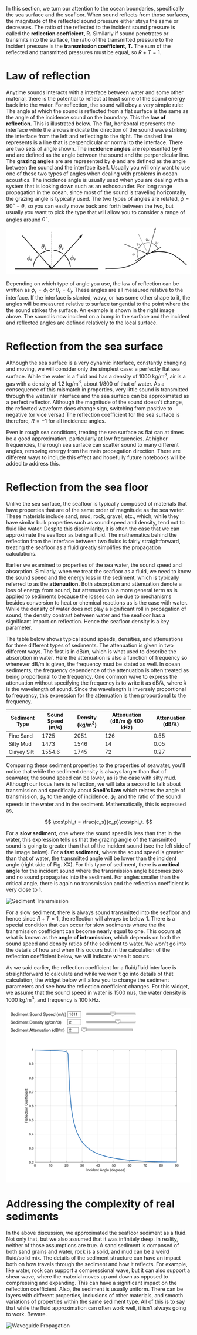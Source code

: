 
In this section, we turn our attention to the ocean boundaries, specifically the sea surface and the seafloor. When sound reflects from those surfaces, the magnitude of the reflected sound pressure either stays the same or decreases. The ratio of the reflected to the incident sound pressure is called the **reflection coefficient, R.** Similarly if sound penetrates or transmits into the surface, the ratio of the transmitted pressure to the incident pressure is the **transmission coefficient, T.** The sum of the reflected and transmitted pressures must be equal, so $R + T = 1$.
# Law of reflection

Anytime sounds interacts with a interface between water and some other material, there is the potential to reflect at least some of the sound energy back into the water. For reflection, the sound will obey a very simple rule: The angle at which the sound is reflected from a flat surface is the same as the angle of the incidence sound on the boundary. This the **law of reflection.** This is illustrated below. The flat, horizontal represents the interface while the arrows indicate the direction of the sound wave striking the interface from the left and reflecting to the right. The dashed line represents is a line that is perpendicular or normal to the interface. There are two sets of angle shown. The **incidence angles** are represented by $\theta$ and are defined as the angle between the sound and the perpendicular line. The **grazing angles** are are represented by $\phi$ and are defined as the angle between the sound and the interface itself. Usually you will only want to use one of these two types of angles when dealing with problems in ocean acoustics. The incidence angle is usually used when you are dealing with a system that is looking down such as an echosounder. For long range propagation in the ocean, since most of the sound is traveling horizontally, the grazing angle is typically used. The two types of angles are related, $\phi = 90^\circ - \theta$, so you can easily move back and forth between the two, but usually you want to pick the type that will allow you to consider a range of angles around $0^\circ$. 

![Reflection](../images/Reflection.png)

Depending on which type of angle you use, the law of reflection can be written as $\phi_r = \phi_i$ or $\theta_r = \theta_i$. These angles are all measured relative to the interface. If the interface is slanted, wavy, or has some other shape to it, the angles will be measured relative to surface tangential to the point where the the sound strikes the surface. An example is shown in the right image above. The sound is now incident on a bump in the surface and the incident and reflected angles are defined relatively to the local surface.
# Reflection from the sea surface

Although the sea surface is a very dynamic interface, constantly changing and moving, we will consider only the simplest case: a perfectly flat sea surface. While the water is a fluid and has a density of 1000 kg/m$^3$, air is a gas with a density of 1.2 kg/m$^3$, about 1/800 of that of water. As a consequence of this mismatch in properties, very little sound is transmitted through the water/air interface and the sea surface can be approximated as a perfect reflector. Although the magnitude of the sound doesn't change, the reflected waveform does change sign, switching from positive to negative (or vice versa.) The reflection coefficient for the sea surface is therefore, $R = -1$ for all incidence angles. 

Even in rough sea conditions, treating the sea surface as flat can at times be a good approximation, particularly at low frequencies. At higher frequencies, the rough sea surface can scatter sound to many different angles, removing energy from the main propagation direction. There are different ways to include this effect and hopefully future notebooks will be added to address this.
# Reflection from the sea floor

Unlike the sea surface, the seafloor is typically composed of materials that have properties that are of the same order of magnitude as the sea water. These materials include sand, mud, rock, gravel, etc., which, while they have similar bulk properties such as sound speed and density, tend not to fluid like water. Despite this dissimilarity, it is often the case that we can approximate the seafloor as being a fluid. The mathematics behind the reflection from the interface between two fluids is fairly straightforward, treating the seafloor as a fluid greatly simplifies the propagation calculations. 

Earlier we examined to properties of the sea water, the sound speed and absorption. Similarly, when we treat the seafloor as a fluid, we need to know the sound speed and the energy loss in the sediment, which is typically referred to as the **attenuation.** Both absorption and attenuation denote a loss of energy from sound, but attenuation is a more general term as is applied to sediments because the losses can be due to mechanisms besides conversion to heat or chemical reactions as is the case with water. While the density of water does not play a significant roll in propagation of sound, the density contrast between water and the seafloor has a significant impact on reflection. Hence the seafloor density is a key parameter.

The table below shows typical sound speeds, densities, and attenuations for three different types of sediments. The attenuation is given in two different ways. The first is in dB/m, which is what used to describe the absorption in water. Here the attenuation is also a function of frequency so whenever dB/m is given, the frequency must be stated as well. In ocean sediments, the frequency dependence of the attenuation is often treated as being proportional to the frequency. One common wave to express the attenuation without specifying the frequency is to write it as dB/$\lambda$, where $\lambda$ is the wavelength of sound. Since the wavelength is inversely proportional to frequency, this expression for the attenuation is then proportional to the frequency.

| Sediment Type | Sound Speed (m/s) | Density (kg/m$^3$) | Attenuation (dB/m @ 400 kHz) | Attenuation (dB/$\lambda$) |
| ------------- | ----------------- | ------------------ | ---------------------------- | -------------------------- |
| Fine Sand     | 1725              | 2051               | 126                          | 0.55                       |
| Silty Mud     | 1473              | 1546               | 14                           | 0.05                       |
| Clayey Silt   | 1554.6            | 1745               | 72                           | 0.27                 |
      
Comparing these sediment properties to the properties of seawater, you'll notice that while the sediment density is always larger than that of seawater, the sound speed can be lower, as is the case with silty mud. Although our focus here is reflection, we will take a second to talk about transmission and specifically about **Snell's Law** which relates the angle of transmission, $\phi_t$, to the angle of incidence, $\phi_i$, and the ratio of the sound speeds in the water and in the sediment. Mathematically, this is expressed as,

$$ \cos\phi_t = \frac{c_s}{c_p}\cos\phi_t. $$

For a **slow sediment,** one where the sound speed is less than that in the water, this expression tells us that the grazing angle of the transmitted sound is going to greater than that of the incident sound (see the left side of the image below). For a **fast sediment,** where the sound speed is greater than that of water, the transmitted angle will be lower than the incident angle (right side of Fig. XX). For this type of sediment, there is a **critical angle** for the incident sound where the transmission angle becomes zero and no sound propagates into the sediment. For angles smaller than the critical angle, there is again no transmission and the reflection coefficient is very close to 1. 

![Sediment Transmission](../images/Sediment_Transmission.png)

For a slow sediment, there is always sound transmitted into the seafloor and hence since $R + T = 1$, the reflection will always be below 1. There is a special condition that can occur for slow sediments where the the transmission coefficient can become nearly equal to one. This occurs at what is known as the **angle of intromission**, which depends on both the sound speed and density ratios of the sediment to water. We won't go into the details of how and when this occurs but in the calculation of the reflection coefficient below, we will indicate when it occurs.

As we said earlier, the reflection coefficient for a fluid/fluid interface is straightforward to calculate and while we won't go into details of that calculation, the widget below will allow you to change the sediment parameters and see how the reflection coefficient changes. For this widget, we assume that the sound speed in water is 1500 m/s, the water density is 1000 kg/m$^3$, and frequency is 100 kHz. 

![Placeholder for reflection coefficient code:](../images/Reflection_Widget.png)
<!--
Widget or python code corresponding to the Matlab script, 'TL_WIDGET_Reflection_Coeff.m'

-->

# Addressing the complexity of real sediments

In the above discussion, we approximated the seafloor sediment as a fluid. Not only that, but we also assumed that it was infinitely deep. In reality, neither of those assumptions are true. A sand sediment is composed of both sand grains and water, rock is a solid, and mud can be a weird fluid/solid mix. The details of the sediment structure can have an impact both on how travels through the sediment and how it reflects. For example, like water, rock can support a compressional wave, but it can also support a shear wave, where the material moves up and down as opposed to compressing and expanding. This can have a significant impact on the reflection coefficient.  Also, the sediment is usually uniform. There can be layers with different properties, inclusions of other materials, and smooth variations of properties within the same sediment type. All of this is to say that while the fluid approximation can often work well, it isn't always going to work. Beware.  

![Waveguide Propagation](TL_5_Waveguide_Propagation)